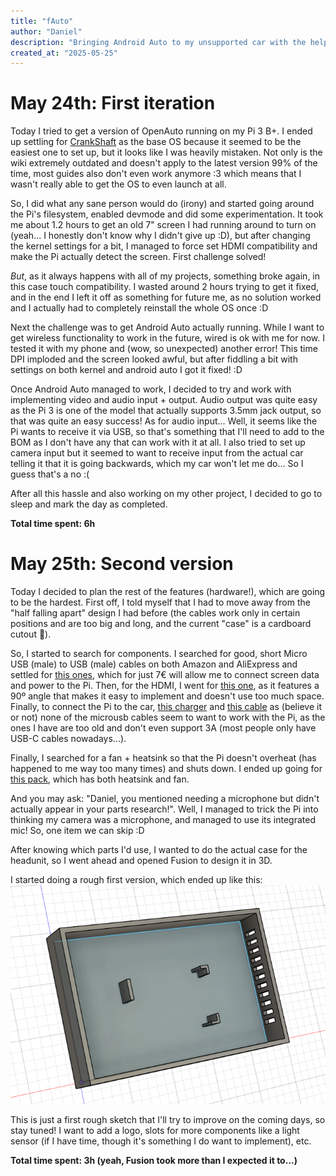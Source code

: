 ```yaml
---
title: "fAuto"
author: "Daniel"
description: "Bringing Android Auto to my unsupported car with the help of a Raspberry Pi"
created_at: "2025-05-25"
---
```


# May 24th: First iteration

Today I tried to get a version of OpenAuto running on my Pi 3 B+. I ended up settling for [CrankShaft](https://github.com/opencardev/crankshaft) as the base OS because it seemed to be the easiest one to set up, but it looks like I was heavily mistaken. Not only is the wiki extremely outdated and doesn't apply to the latest version 99% of the time, most guides also don't even work anymore :3 which means that I wasn't really able to get the OS to even launch at all.

So, I did what any sane person would do (irony) and started going around the Pi's filesystem, enabled devmode and did some experimentation. It took me about 1.2 hours to get an old 7" screen I had running around to turn on (yeah... I honestly don't know why I didn't give up :D), but after changing the kernel settings for a bit, I managed to force set HDMI compatibility and make the Pi actually detect the screen. First challenge solved!

*But*, as it always happens with all of my projects, something broke again, in this case touch compatibility. I wasted around 2 hours trying to get it fixed, and in the end I left it off as something for future me, as no solution worked and I actually had to completely reinstall the whole OS once :D

Next the challenge was to get Android Auto actually running. While I want to get wireless functionality to work in the future, wired is ok with me for now. I tested it with my phone and (wow, so unexpected) another error! This time DPI imploded and the screen looked awful, but after fiddling a bit with settings on both kernel and android auto I got it fixed! :D

Once Android Auto managed to work, I decided to try and work with implementing video and audio input + output. Audio output was quite easy as the Pi 3 is one of the model that actually supports 3.5mm jack output, so that was quite an easy success! As for audio input... Well, it seems like the Pi wants to receive it via USB, so that's something that I'll need to add to the BOM as I don't have any that can work with it at all. I also tried to set up camera input but it seemed to want to receive input from the actual car telling it that it is going backwards, which my car won't let me do... So I guess that's a no :(

After all this hassle and also working on my other project, I decided to go to sleep and mark the day as completed.

**Total time spent: 6h**

# May 25th: Second version

Today I decided to plan the rest of the features (hardware!), which are going to be the hardest. First off, I told myself that I had to move away from the "half falling apart" design I had before (the cables work only in certain positions and are too big and long, and the current "case" is a cardboard cutout 🤣).

So, I started to search for components. I searched for good, short Micro USB (male) to USB (male) cables on both Amazon and AliExpress and settled for [this ones](https://www.amazon.es/gp/product/B094Q9TKZR/), which for just 7€ will allow me to connect screen data and power to the Pi. Then, for the HDMI, I went for [this one](https://www.amazon.es/PNGKNYOCN-ascendente-velocidad-adaptador-compatible/dp/B08S7D6GH7/), as it features a 90º angle that makes it easy to implement and doesn't use too much space. Finally, to connect the Pi to the car, [this charger](https://www.amazon.es/PNGKNYOCN-ascendente-velocidad-adaptador-compatible/dp/B08S7D6GH7/) and [this cable](https://www.amazon.es/VBESTLIFE-Raspberry-universal-alimentaci%C3%B3n-Interruptor/dp/B07BLRR29C/) as (believe it or not) none of the microusb cables seem to want to work with the Pi, as the ones I have are too old and don't even support 3A (most people only have USB-C cables nowadays...).

Finally, I searched for a fan + heatsink so that the Pi doesn't overheat (has happened to me way too many times) and shuts down. I ended up going for [this pack](https://www.amazon.es/GeeekPi-enfriamiento-Raspberry-disipador-Ventilador/dp/B07JGNF5F8/), which has both heatsink and fan.

And you may ask: "Daniel, you mentioned needing a microphone but didn't actually appear in your parts research!". Well, I managed to trick the Pi into thinking my camera was a microphone, and managed to use its integrated mic! So, one item we can skip :D

After knowing which parts I'd use, I wanted to do the actual case for the headunit, so I went ahead and opened Fusion to design it in 3D.

I started doing a rough first version, which ended up like this: ![3D view 1](https://github.com/justdanielndev/f-auto/blob/main/3D.png?raw=true)

This is just a first rough sketch that I'll try to improve on the coming days, so stay tuned! I want to add a logo, slots for more components like a light sensor (if I have time, though it's something I do want to implement), etc.

**Total time spent: 3h (yeah, Fusion took more than I expected it to...)**
